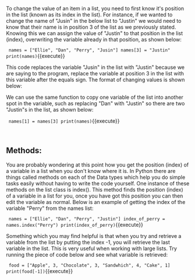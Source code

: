To change the value of an item in a list, you need to first know it's position in the list (known as its index in the list). For instance, if we wanted to change the name of "Jusin" in the below list to "Justin" we would need to know that their name is in position 3 of the list as we previously stated. Knowing this we can assign the value of "Justin" to that position in the list (index), overwriting the variable already in that position, as shown below:

`
    names = ["Ellie", "Dan", "Perry", "Jusin"]
names[3] = "Justin"
print(names)`{{execute}}

This code replaces the variable "Jusin" in the list with "Justin" because we are saying to the program, replace the variable at position 3 in the list with this variable after the equals sign. The format of changing values is shown below:

We can use the same function to copy one variable of the list into another spot in the variable, such as replacing "Dan" with "Justin" so there are two "Justin"s in the list, as shown below:

`
    names[1] = names[3]
print(names)`{{execute}}

</br>

## Methods:
You are probably wondering at this point how you get the position (index) of a variable in a list when you don't know where it is. In Python there are things called methods on each of the Data types which help you do simple tasks easily without having to write the code yourself. One instance of these methods on the list class is index(). This method finds the position (index) of a variable in a list for you, once you have got this position you can then edit the variable as normal. Below is an example of getting the index of the variable "Perry" from the names list:

`
    names = ["Ellie", "Dan", "Perry", "Justin"]
index_of_perry = names.index("Perry")
print(index_of_perry)`{{execute}}

Something which you may find helpful is that when you try and retrieve a variable from the list by putting the index -1, you will retrieve the last variable in the list. This is very useful when working with large lists. Try running the piece of code below and see what variable is retrieved:

`
    food = ["Apple", 3, "Chocolate", 3, "Sandwhich", 4, "Cake", 1]
print(food[-1])`{{execute}}